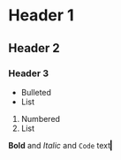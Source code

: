 # Header 1
## Header 2
### Header 3

- Bulleted
- List

1. Numbered
2. List

**Bold** and _Italic_ and `Code` text
<canvas id="canvas" width="640" height="490" style="border:1px solid #000000;">
</canvas>
<script>
var n = 20;
var width = 640;
var height = 480;
var margin = 20;
var fontSize = 14;

var canvas = document.getElementById("canvas");
var ctx = canvas.getContext("2d");
ctx.font = fontSize+"px Arial";

var vertices = [];
var i;
ctx.fillText("Initializing graph ...", 5,height);
for(i=0; i<n; i++){
    x = Math.floor((Math.random() * (width-2*margin)) + margin);
    y = Math.floor((Math.random() * (height-2*margin)) + margin);
    vertices.push([x,y]);
    ctx.fillRect(x,y,5,5);
}
ctx.clearRect(5,height-fontSize,200,200);
ctx.fillText("Running ...", 5,480);
</script>
